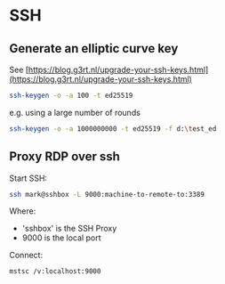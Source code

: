 # SSH

## Generate an elliptic curve key

See [https://blog.g3rt.nl/upgrade-your-ssh-keys.html](https://blog.g3rt.nl/upgrade-your-ssh-keys.html)

```bash
ssh-keygen -o -a 100 -t ed25519
```
e.g. using a large number of rounds

```bash
ssh-keygen -o -a 1000000000 -t ed25519 -f d:\test_ed
```

## Proxy RDP over ssh

Start SSH:

```bash
ssh mark@sshbox -L 9000:machine-to-remote-to:3389
```

Where:
* 'sshbox' is the SSH Proxy
* 9000 is the local port

Connect:

```bash
mstsc /v:localhost:9000
```
